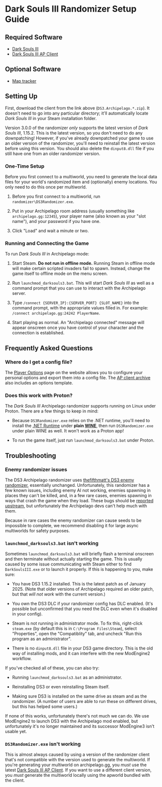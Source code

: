 # Dark Souls III Randomizer Setup Guide

## Required Software

- [Dark Souls III](https://store.steampowered.com/app/374320/DARK_SOULS_III/)
- [Dark Souls III AP Client]

[Dark Souls III AP Client]: https://github.com/nex3/Dark-Souls-III-Archipelago-client/releases/latest

## Optional Software

- [Map tracker](https://github.com/TVV1GK/DS3_AP_Maptracker)

## Setting Up

First, download the client from the link above (`DS3.Archipelago.*.zip`). It doesn't need to go
into any particular directory; it'll automatically locate _Dark Souls III_ in your Steam
installation folder.

Version 3.0.0 of the randomizer _only_ supports the latest version of _Dark Souls III_, 1.15.2. This
is the latest version, so you don't need to do any downpatching! However, if you've already
downpatched your game to use an older version of the randomizer, you'll need to reinstall the latest
version before using this version. You should also delete the `dinput8.dll` file if you still have
one from an older randomizer version.

### One-Time Setup

Before you first connect to a multiworld, you need to generate the local data files for your world's
randomized item and (optionally) enemy locations. You only need to do this once per multiworld.

1. Before you first connect to a multiworld, run `randomizer\DS3Randomizer.exe`.

2. Put in your Archipelago room address (usually something like `archipelago.gg:12345`), your player
   name (also known as your "slot name"), and your password if you have one.

3. Click "Load" and wait a minute or two.

### Running and Connecting the Game

To run _Dark Souls III_ in Archipelago mode:

1. Start Steam. **Do not run in offline mode.** Running Steam in offline mode will make certain
   scripted invaders fail to spawn. Instead, change the game itself to offline mode on the menu
   screen.

2. Run `launchmod_darksouls3.bat`. This will start _Dark Souls III_ as well as a command prompt that
   you can use to interact with the Archipelago server.

3. Type `/connect {SERVER_IP}:{SERVER_PORT} {SLOT_NAME}` into the command prompt, with the
   appropriate values filled in. For example: `/connect archipelago.gg:24242 PlayerName`.

4. Start playing as normal. An "Archipelago connected" message will appear onscreen once you have
   control of your character and the connection is established.

## Frequently Asked Questions

### Where do I get a config file?

The [Player Options](/games/Dark%20Souls%20III/player-options) page on the website allows you to
configure your personal options and export them into a config file. The [AP client archive] also
includes an options template.

[AP client archive]: https://github.com/nex3/Dark-Souls-III-Archipelago-client/releases/latest

### Does this work with Proton?

The *Dark Souls III* Archipelago randomizer supports running on Linux under Proton. There are a few
things to keep in mind:

* Because `DS3Randomizer.exe` relies on the .NET runtime, you'll need to install
  the [.NET Runtime] under **plain [WINE]**, then run `DS3Randomizer.exe` under
  plain WINE as well. It won't work as a Proton app!

* To run the game itself, just run `launchmod_darksouls3.bat` under Proton.

[.NET Runtime]: https://dotnet.microsoft.com/en-us/download/dotnet/8.0
[WINE]: https://www.winehq.org/

## Troubleshooting

### Enemy randomizer issues

The DS3 Archipelago randomizer uses [thefifthmatt's DS3 enemy randomizer],
essentially unchanged. Unfortunately, this randomizer has a few known issues,
including enemy AI not working, enemies spawning in places they can't be killed,
and, in a few rare cases, enemies spawning in ways that crash the game when they
load. These bugs should be [reported upstream], but unfortunately the
Archipelago devs can't help much with them.

[thefifthmatt's DS3 enemy randomizer]: https://www.nexusmods.com/darksouls3/mods/484
[reported upstream]: https://github.com/thefifthmatt/SoulsRandomizers/issues

Because in rare cases the enemy randomizer can cause seeds to be impossible to
complete, we recommend disabling it for large async multiworlds for safety
purposes.

### `launchmod_darksouls3.bat` isn't working

Sometimes `launchmod_darksouls3.bat` will briefly flash a terminal onscreen and
then terminate without actually starting the game. This is usually caused by
some issue communicating with Steam either to find `DarkSoulsIII.exe` or to
launch it properly. If this is happening to you, make sure:

* You have DS3 1.15.2 installed. This is the latest patch as of January 2025.
  (Note that older versions of Archipelago required an older patch, but that
  _will not work_ with the current version.)

* You own the DS3 DLC if your randomizer config has DLC enabled. (It's possible
  but unconfirmed that you need the DLC even when it's disabled in your config).

* Steam is not running in administrator mode. To fix this, right-click
  `steam.exe` (by default this is in `C:\Program Files\Steam`), select
  "Properties", open the "Compatiblity" tab, and uncheck "Run this program as an
  administrator".

* There is no `dinput8.dll` file in your DS3 game directory. This is the old way
  of installing mods, and it can interfere with the new ModEngine2 workflow.

If you've checked all of these, you can also try:

* Running `launchmod_darksouls3.bat` as an administrator.

* Reinstalling DS3 or even reinstalling Steam itself.

* Making sure DS3 is installed on the same drive as steam and as the randomizer.
  (A number of users are able to run these on different drives, but this has
  helped some users.)

If none of this works, unfortunately there's not much we can do. We use
ModEngine2 to launch DS3 with the Archipelago mod enabled, but unfortunately
it's no longer maintained and its successor ModEngine3 isn't usable yet.

### `DS3Randomizer.exe` isn't working

This is almost always caused by using a version of the randomizer client that's
not compatible with the version used to generate the multiworld. If you're
generating your multiworld on archipelago.gg, you *must* use the latest [Dark
Souls III AP Client]. If you want to use a different client version, you *must*
generate the multiworld locally using the apworld bundled with the client.

